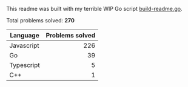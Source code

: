 This readme was built with my terrible WIP Go script [build-readme.go](build-readme.go).

Total problems solved: **270**

| Language | Problems solved |
| --- | --: |
| Javascript | 226 |
| Go | 39 |
| Typescript | 5 |
| C++ | 1 |
